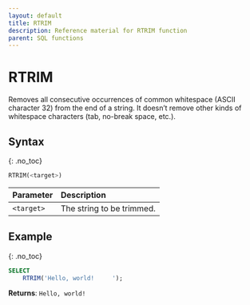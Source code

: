 ```yaml
---
layout: default
title: RTRIM
description: Reference material for RTRIM function
parent: SQL functions
---
```


# RTRIM

Removes all consecutive occurrences of common whitespace (ASCII character 32) from the end of a string. It doesn’t remove other kinds of whitespace characters (tab, no-break space, etc.).

## Syntax
{: .no_toc}

```sql
​​RTRIM(<target>)​​
```

| Parameter  | Description               |
| :---------- | :------------------------- |
| `<target>` | The string to be trimmed. |

## Example
{: .no_toc}

```sql
SELECT
	RTRIM('Hello, world!     ');
```

**Returns**: `Hello, world!`
